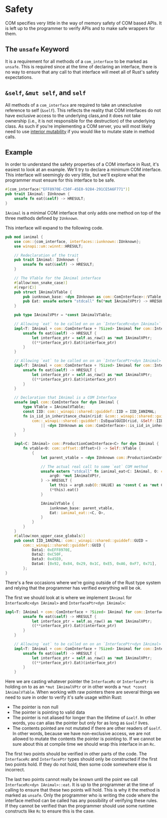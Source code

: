 # Safety

COM specifies very little in the way of memory safety of COM based APIs. It is left up to
 the programmer to verify APIs and to make safe wrappers for them.

## The `unsafe` Keyword

It is a requirement for all methods of a `com_interface` to be marked as `unsafe`. This is required since at the time of declaring an interface, there is no way to ensure that any call to that interface will meet all of Rust's safety expectations. 

## `&self`, `&mut self`, and `self`

All methods of a `com_interface` are required to take an unexclusive reference to self 
(`&self`). This reflects the reality that COM interfaces do not have exclusive access to 
the underlying class,and it does not take ownership (i.e., it is not responsible for the 
destruction) of the underlying class. As such if you're implementing a COM server, you 
will most likely need to use [interior mutability](https://doc.rust-lang.org/book/ch15-05-interior-mutability.html) 
if you would like to mutate state in method calls.

## Example

In order to understand the safety properties of a COM interface in Rust, it's easiest to 
look at an example. We'll try to declare a minimum COM interface. This interface will 
seemingly do very little, but we'll explore what the programmer must ensure for this
interface to be safe.

```rust
#[com_interface("EFF8970E-C50F-45E0-9284-291CE5A6F771")]
pub trait IAnimal: IUnknown {
    unsafe fn eat(&self) -> HRESULT;
}
```

`IAnimal` is a minimal COM interface that only adds one method on top of the three methods 
defined by `IUnknown`.

This interface will expand to the following code.

```rust 
pub mod ianimal {
    use com::{com_interface, interfaces::iunknown::IUnknown};
    use winapi::um::winnt::HRESULT;

    // Redeclaration of the trait
    pub trait IAnimal: IUnknown {
        unsafe fn eat(&self) -> HRESULT;
    }

    // The VTable for the IAnimal interface
    #[allow(non_snake_case)]
    #[repr(C)]
    pub struct IAnimalVTable {
        pub iunknown_base: <dyn IUnknown as com::ComInterface>::VTable,
        pub Eat: unsafe extern "stdcall" fn(*mut IAnimalVPtr) -> HRESULT,
    }

    pub type IAnimalVPtr = *const IAnimalVTable;

    // Allowing `eat` to be called on on an `InterfaceRc<dyn IAnimal>`
    impl<T: IAnimal + com::ComInterface + ?Sized> IAnimal for com::InterfaceRc<T> {
        unsafe fn eat(&self) -> HRESULT {
            let interface_ptr = self.as_raw() as *mut IAnimalVPtr;
            ((**interface_ptr).Eat)(interface_ptr)
        }
    }

    // Allowing `eat` to be called on on an `InterfacePtr<dyn IAnimal>`
    impl<T: IAnimal + com::ComInterface + ?Sized> IAnimal for com::InterfacePtr<T> {
        unsafe fn eat(&self) -> HRESULT {
            let interface_ptr = self.as_raw() as *mut IAnimalVPtr;
            ((**interface_ptr).Eat)(interface_ptr)
        }
    }

    // Declaration that IAnimal is a COM Interface
    unsafe impl com::ComInterface for dyn IAnimal {
        type VTable = IAnimalVTable;
        const IID: com::_winapi::shared::guiddef::IID = IID_IANIMAL;
        fn is_iid_in_inheritance_chain(riid: &com::_winapi::shared::guiddef::IID) -> bool {
            com::_winapi::shared::guiddef::IsEqualGUID(riid, &Self::IID)
                || <dyn IUnknown as com::ComInterface>::is_iid_in_inheritance_chain(riid)
        }
    }

    impl<C: IAnimal> com::ProductionComInterface<C> for dyn IAnimal {
        fn vtable<O: com::offset::Offset>() -> Self::VTable {
            {
                let parent_vtable = <dyn IUnknown com::ProductionComInterface<C>>::vtable::<O>();

                // The actual real call to some `eat` COM method
                unsafe extern "stdcall" fn ianimal_eat<C: IAnimal, O: com::offset::Offset>(
                    arg0: *mut IAnimalVPtr,
                ) -> HRESULT {
                    let this = arg0.sub(O::VALUE) as *const C as *mut C;
                    (*this).eat()
                }

                IAnimalVTable {
                    iunknown_base: parent_vtable,
                    Eat: ianimal_eat::<C, O>,
                }
            }
        }
    }
    #[allow(non_upper_case_globals)]
    pub const IID_IANIMAL: com::_winapi::shared::guiddef::GUID =
        com::_winapi::shared::guiddef::GUID {
            Data1: 0xEFF8970E,
            Data2: 0xC50F,
            Data3: 0x45E0,
            Data4: [0x92, 0x84, 0x29, 0x1C, 0xE5, 0xA6, 0xF7, 0x71],
        };
}
```


There's a few occasions where we're going outside of the Rust type system and relying that the 
programmer has verified everything will be ok. 

The first we should look at is where we implement `IAnimal` for `InterfaceRc<dyn IAnimal>` and `InterfacePtr<dyn IAnimal>`:

```rust
impl<T: IAnimal + com::ComInterface + ?Sized> IAnimal for com::InterfaceRc<T> {
        unsafe fn eat(&self) -> HRESULT {
            let interface_ptr = self.as_raw() as *mut IAnimalVPtr;
            ((**interface_ptr).Eat)(interface_ptr)
        }
    }

    // Allowing `eat` to be called on on an `InterfacePtr<dyn IAnimal>`
    impl<T: IAnimal + com::ComInterface + ?Sized> IAnimal for com::InterfacePtr<T> {
        unsafe fn eat(&self) -> HRESULT {
            let interface_ptr = self.as_raw() as *mut IAnimalVPtr;
            ((**interface_ptr).Eat)(interface_ptr)
        }
    }
```

Here we are casting whatever pointer the `InterfaceRc` or `InterfacePtr` is holding on to
as an `*mut IAnimalVPtr` or in other words a `*mut *const IAnimalVTable`. When working 
with raw pointers there are several things we need to sure in order to verify it's safe usage
within Rust:
* The pointer is non null
* The pointer is pointing to valid data
* The pointer is not aliased for longer than the lifetime of `&self`. In other words, you can alias
the pointer but only for as long as `&self` lives. 
* The contents pointed are not mutated if there are other readers of `&self`. In other words, because we have non-exclusive access, we are not allowed to mutate the contents the pointer is pointing to. If we cannot be sure about this at compile time we should wrap this interface in an `Rc`.

The first two points should be verified in other parts of the code. The `InterfaceRc` and `InterfacePtr` 
types should only be constructed if the first two points hold. If they do not hold, then some code 
somewhere else is incorrect.

The last two points cannot really be known until the point we call `InterfaceRc<dyn IAnimal>::eat`. It 
is up to the programmer at the time of calling to ensure that these two points will hold. This is why
it the method is marked as `unsafe`. Only the programmer who is writing the code where the interface method
can be called has any possibility of verifying these rules. If they cannot be verified than the programmer
should use some runtime constructs like `Rc` to ensure this is the case. 